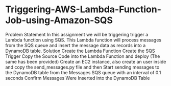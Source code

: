 # Triggering-AWS-Lambda-Function-Job-using-Amazon-SQS
Problem Statement
In this assignment we will be triggering trigger a Lambda function using SQS. This Lambda function will process messages from the SQS queue and insert the message data as records into a DynamoDB table.
Solution
Create the Lambda Function
Create the SQS Trigger
Copy the Source Code into the Lambda Function and deploy (The same has been provided)
Create an EC2 instance, also create an user inside and copy the send_messages.py file and then Start sending messages to the DynamoDB table from the Messages SQS queue with an interval of 0.1 seconds
Confirm Messages Were Inserted into the DynamoDB Table
